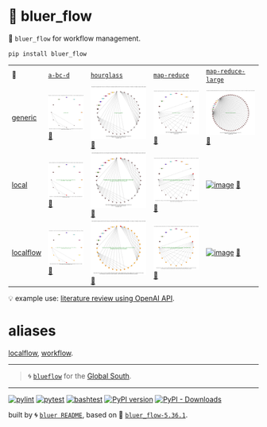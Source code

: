 # 📜 bluer_flow

📜 `bluer_flow` for workflow management.

```bash
pip install bluer_flow
```

|   |   |   |   |   |
| --- | --- | --- | --- | --- |
| 📜 | [`a-bc-d`](./patterns/a-bc-d.dot) | [`hourglass`](./patterns/hourglass.dot) | [`map-reduce`](./patterns/map-reduce.dot) | [`map-reduce-large`](./patterns/map-reduce-large.dot) |
| [generic](./runners/generic.py) | [![image](https://github.com/kamangir/assets/blob/main/bluer_flow-generic-a-bc-d/workflow.gif?raw=true&random=uztubbaxdzyafa18)](https://github.com/kamangir/assets/blob/main/bluer_flow-generic-a-bc-d/workflow.gif?raw=true&random=uztubbaxdzyafa18) [🔗](https://github.com/kamangir/assets/blob/main/bluer_flow-generic-a-bc-d/workflow.gif?raw=true&random=uztubbaxdzyafa18) | [![image](https://github.com/kamangir/assets/blob/main/bluer_flow-generic-hourglass/workflow.gif?raw=true&random=y0gmwl50vz2a7d78)](https://github.com/kamangir/assets/blob/main/bluer_flow-generic-hourglass/workflow.gif?raw=true&random=y0gmwl50vz2a7d78) [🔗](https://github.com/kamangir/assets/blob/main/bluer_flow-generic-hourglass/workflow.gif?raw=true&random=y0gmwl50vz2a7d78) | [![image](https://github.com/kamangir/assets/blob/main/bluer_flow-generic-map-reduce/workflow.gif?raw=true&random=vas8w4njb6wunaui)](https://github.com/kamangir/assets/blob/main/bluer_flow-generic-map-reduce/workflow.gif?raw=true&random=vas8w4njb6wunaui) [🔗](https://github.com/kamangir/assets/blob/main/bluer_flow-generic-map-reduce/workflow.gif?raw=true&random=vas8w4njb6wunaui) | [![image](https://github.com/kamangir/assets/blob/main/bluer_flow-generic-map-reduce-large/workflow.gif?raw=true&random=x9g0qd0xquf1k37f)](https://github.com/kamangir/assets/blob/main/bluer_flow-generic-map-reduce-large/workflow.gif?raw=true&random=x9g0qd0xquf1k37f) [🔗](https://github.com/kamangir/assets/blob/main/bluer_flow-generic-map-reduce-large/workflow.gif?raw=true&random=x9g0qd0xquf1k37f) |
| [local](./runners/local.py) | [![image](https://github.com/kamangir/assets/blob/main/bluer_flow-local-a-bc-d/workflow.gif?raw=true&random=o7qq23kxvsorztad)](https://github.com/kamangir/assets/blob/main/bluer_flow-local-a-bc-d/workflow.gif?raw=true&random=o7qq23kxvsorztad) [🔗](https://github.com/kamangir/assets/blob/main/bluer_flow-local-a-bc-d/workflow.gif?raw=true&random=o7qq23kxvsorztad) | [![image](https://github.com/kamangir/assets/blob/main/bluer_flow-local-hourglass/workflow.gif?raw=true&random=8g2bpb967m26z4f2)](https://github.com/kamangir/assets/blob/main/bluer_flow-local-hourglass/workflow.gif?raw=true&random=8g2bpb967m26z4f2) [🔗](https://github.com/kamangir/assets/blob/main/bluer_flow-local-hourglass/workflow.gif?raw=true&random=8g2bpb967m26z4f2) | [![image](https://github.com/kamangir/assets/blob/main/bluer_flow-local-map-reduce/workflow.gif?raw=true&random=2ins8lz2if70l38z)](https://github.com/kamangir/assets/blob/main/bluer_flow-local-map-reduce/workflow.gif?raw=true&random=2ins8lz2if70l38z) [🔗](https://github.com/kamangir/assets/blob/main/bluer_flow-local-map-reduce/workflow.gif?raw=true&random=2ins8lz2if70l38z) | [![image](https://github.com/kamangir/assets/blob/main/bluer_flow-local-map-reduce-large/workflow.gif?raw=true&random=n6l55f4xdr4kgneu)](https://github.com/kamangir/assets/blob/main/bluer_flow-local-map-reduce-large/workflow.gif?raw=true&random=n6l55f4xdr4kgneu) [🔗](https://github.com/kamangir/assets/blob/main/bluer_flow-local-map-reduce-large/workflow.gif?raw=true&random=n6l55f4xdr4kgneu) |
| [localflow](./runners/localflow.py) | [![image](https://github.com/kamangir/assets/blob/main/bluer_flow-localflow-a-bc-d/workflow.gif?raw=true&random=653i529thrnsfqxv)](https://github.com/kamangir/assets/blob/main/bluer_flow-localflow-a-bc-d/workflow.gif?raw=true&random=653i529thrnsfqxv) [🔗](https://github.com/kamangir/assets/blob/main/bluer_flow-localflow-a-bc-d/workflow.gif?raw=true&random=653i529thrnsfqxv) | [![image](https://github.com/kamangir/assets/blob/main/bluer_flow-localflow-hourglass/workflow.gif?raw=true&random=2dcztocibjb3udoz)](https://github.com/kamangir/assets/blob/main/bluer_flow-localflow-hourglass/workflow.gif?raw=true&random=2dcztocibjb3udoz) [🔗](https://github.com/kamangir/assets/blob/main/bluer_flow-localflow-hourglass/workflow.gif?raw=true&random=2dcztocibjb3udoz) | [![image](https://github.com/kamangir/assets/blob/main/bluer_flow-localflow-map-reduce/workflow.gif?raw=true&random=eaxtc53lz9mhbz6g)](https://github.com/kamangir/assets/blob/main/bluer_flow-localflow-map-reduce/workflow.gif?raw=true&random=eaxtc53lz9mhbz6g) [🔗](https://github.com/kamangir/assets/blob/main/bluer_flow-localflow-map-reduce/workflow.gif?raw=true&random=eaxtc53lz9mhbz6g) | [![image](https://github.com/kamangir/assets/blob/main/bluer_flow-localflow-map-reduce-large/workflow.gif?raw=true&random=2ofszur1179fkuag)](https://github.com/kamangir/assets/blob/main/bluer_flow-localflow-map-reduce-large/workflow.gif?raw=true&random=2ofszur1179fkuag) [🔗](https://github.com/kamangir/assets/blob/main/bluer_flow-localflow-map-reduce-large/workflow.gif?raw=true&random=2ofszur1179fkuag) |

💡 example use: [literature review using OpenAI API](https://github.com/kamangir/openai-commands/tree/main/openai_commands/literature_review).

# aliases

[localflow](./bluer_flow/docs/aliases/localflow.md), 
[workflow](./bluer_flow/docs/aliases/workflow.md).


---

> 🌀 [`blueflow`](https://github.com/kamangir/notebooks-and-scripts) for the [Global South](https://github.com/kamangir/bluer-south).

---


[![pylint](https://github.com/kamangir/bluer-flow/actions/workflows/pylint.yml/badge.svg)](https://github.com/kamangir/bluer-flow/actions/workflows/pylint.yml) [![pytest](https://github.com/kamangir/bluer-flow/actions/workflows/pytest.yml/badge.svg)](https://github.com/kamangir/bluer-flow/actions/workflows/pytest.yml) [![bashtest](https://github.com/kamangir/bluer-flow/actions/workflows/bashtest.yml/badge.svg)](https://github.com/kamangir/bluer-flow/actions/workflows/bashtest.yml) [![PyPI version](https://img.shields.io/pypi/v/bluer-flow.svg)](https://pypi.org/project/bluer-flow/) [![PyPI - Downloads](https://img.shields.io/pypi/dd/bluer-flow)](https://pypistats.org/packages/bluer-flow)

built by 🌀 [`bluer README`](https://github.com/kamangir/bluer-objects/tree/main/bluer_objects/README), based on 📜 [`bluer_flow-5.36.1`](https://github.com/kamangir/bluer-flow).
